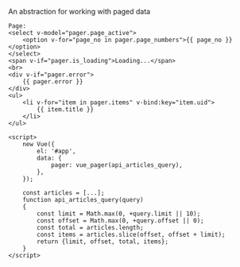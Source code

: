 An abstraction for working with paged data

    Page:
    <select v-model="pager.page_active">
        <option v-for="page_no in pager.page_numbers">{{ page_no }}</option>
    </select>
    <span v-if="pager.is_loading">Loading...</span>
    <br>
    <div v-if="pager.error">
        {{ pager.error }}
    </div>
    <ul>
        <li v-for="item in pager.items" v-bind:key="item.uid">
            {{ item.title }}
        </li>
    </ul>

    <script>
        new Vue({
            el: '#app',
            data: {
                pager: vue_pager(api_articles_query),
            },
        });

        const articles = [...];
        function api_articles_query(query)
        {
            const limit = Math.max(0, +query.limit || 10);
            const offset = Math.max(0, +query.offset || 0);
            const total = articles.length;
            const items = articles.slice(offset, offset + limit);
            return {limit, offset, total, items};
        }
    </script>
